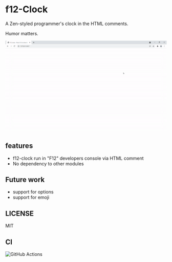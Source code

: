 # f12-Clock

A Zen-styled programmer's clock in the HTML comments.

Humor matters.

![GIF Animation](./doc/f12-clock.gif)

## features

- f12-clock run in "F12" developers console via HTML comment
- No dependency to other modules


## Future work

- support for options
- support for emoji

## LICENSE

MIT

## CI

![GitHub Actions](https://github.com/hrkt/f12-clock/actions/workflows/node.js.yml/badge.svg)
